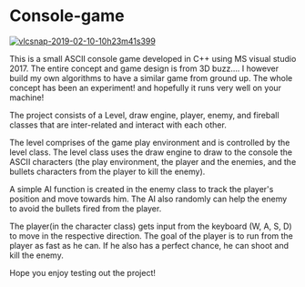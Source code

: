# Console-game

[![vlcsnap-2019-02-10-10h23m41s399](https://user-images.githubusercontent.com/8284699/52531979-094fbc00-2d1e-11e9-9444-84bef0a8df6b.png)](https://drive.google.com/open?id=1yP540PzOtkcgXA2jWglmGom61g3GFsaf)


This is a small ASCII console game developed in C++ using MS visual studio 2017. The entire concept and game design is from 3D buzz.... I however build my own algorithms to have a similar game from ground up. The whole concept has been an experiment! and hopefully it runs very well on your machine!

The project consists of a Level, draw engine, player, enemy, and fireball classes that are inter-related and interact with each other.

The level comprises of the game play environment and is controlled by the level class. The level class uses the draw engine to draw to the console the ASCII characters (the play environment, the player and the enemies, and the bullets characters from the player to kill the enemy).

A simple AI function is created in the enemy class to track the player's position and move towards him. The AI also randomly can help the enemy to avoid the bullets fired from the player.

The player(in the character class) gets input from the keyboard (W, A, S, D) to move in the respective direction. The goal of the player is to run from the player as fast as he can. If he also has a perfect chance, he can shoot and kill the enemy.

Hope you enjoy testing out the project!
